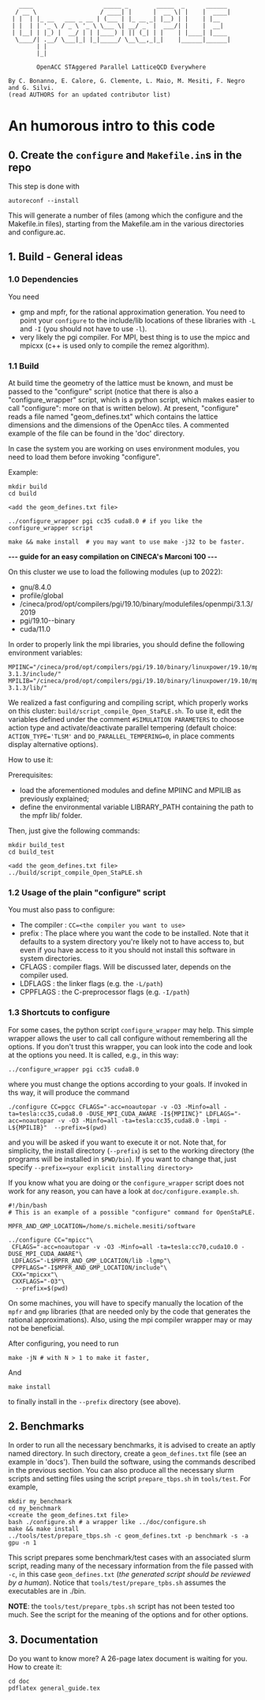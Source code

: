 ```
   ____                    _____ _        _____  _      ______ 
  / __ \                  / ____| |      |  __ \| |    |  ____|
 | |  | |_ __   ___ _ __ | (___ | |_ __ _| |__) | |    | |__   
 | |  | | '_ \ / _ \ '_ \ \___ \| __/ _` |  ___/| |    |  __|  
 | |__| | |_) |  __/ | | |____) | || (_| | |    | |____| |____ 
  \____/| .__/ \___|_| |_|_____/ \__\__,_|_|    |______|______|
        | |                                                    
        |_|                                                    

        OpenACC STAggered Parallel LatticeQCD Everywhere

By C. Bonanno, E. Calore, G. Clemente, L. Maio, M. Mesiti, F. Negro and G. Silvi.
(read AUTHORS for an updated contributor list)
```
# An humorous intro to this code

## 0. Create the `configure` and `Makefile.in`s in the repo
This step is done with 
```
autoreconf --install
```
This will generate a number of files (among which the configure and the
Makefile.in files), starting from the Makefile.am in the various directories
and configure.ac.

## 1. Build - General ideas

### 1.0 Dependencies
You need 
- gmp and mpfr, for the rational approximation generation. You need to point 
  your `configure` to the include/lib locations of these libraries with `-L`
  and `-I` (you should not have to use `-l`).
- very likely the pgi compiler. For MPI, best thing is to use the mpicc and
  mpicxx (c++ is used only to compile the remez algorithm).

### 1.1 Build

At build time the geometry of the lattice must be known, and must be passed to 
the "configure" script (notice that there is also a "configure_wrapper" script, 
which is a python script, which makes easier to call "configure": more on that is written
below). At present, "configure" reads a file named "geom_defines.txt" 
which contains the lattice dimensions and the dimensions of the OpenAcc tiles.
A commented example of the file can be found in the 'doc' directory.

In case the system you are working on uses environment modules, you need to load them before 
invoking "configure".

Example:
```
mkdir build
cd build

<add the geom_defines.txt file>

../configure_wrapper pgi cc35 cuda8.0 # if you like the configure_wrapper script

make && make install  # you may want to use make -j32 to be faster.
```
**--- guide for an easy compilation on CINECA's Marconi 100 ---**

On this cluster we use to load the following modules (up to 2022):
- gnu/8.4.0
- profile/global
- /cineca/prod/opt/compilers/pgi/19.10/binary/modulefiles/openmpi/3.1.3/2019
- pgi/19.10--binary
- cuda/11.0

In order to properly link the mpi libraries, you should define the following
environment variables:
```
MPIINC="/cineca/prod/opt/compilers/pgi/19.10/binary/linuxpower/19.10/mpi/openmpi-3.1.3/include/"
MPILIB="/cineca/prod/opt/compilers/pgi/19.10/binary/linuxpower/19.10/mpi/openmpi-3.1.3/lib/"
```

We realized a fast configuring and compiling script, which properly works on this cluster: ```build/script_compile_Open_StaPLE.sh```.
To use it, edit the variables defined under the comment ```#SIMULATION PARAMETERS``` to choose action type
and activate/deactivate parallel tempering (default choice: ```ACTION_TYPE='TLSM'``` and ```DO_PARALLEL_TEMPERING=0```, in place comments display alternative options).

How to use it:

Prerequisites:
- load the aforementioned modules and define MPIINC and MPILIB as previously explained;
- define the environmental variable LIBRARY_PATH containing the path to the mpfr lib/ folder.

Then, just give the following commands:
```
mkdir build_test
cd build_test

<add the geom_defines.txt file>
../build/script_compile_Open_StaPLE.sh
```
### 1.2 Usage of the plain "configure" script

You must also pass to configure:
- The compiler : `CC=<the compiler you want to use>`
- prefix : The place where you want the code to be installed. Note that it defaults to 
  a system directory you're likely not to have access to, but even if you have access to it 
  you should not install this software in system directories.
- CFLAGS : compiler flags. Will be discussed later, depends on the compiler used.
- LDFLAGS : the linker flags (e.g. the `-L/path`)
- CPPFLAGS : the C-preprocessor flags (e.g. `-I/path`)

### 1.3 Shortcuts to configure

For some cases, the python script `configure_wrapper` may help.
This simple wrapper allows the user to call call configure without remembering all the
options. If you don't trust this wrapper, you can look into the code and look at the 
options you need.
It is called, e.g., in this way:
```
../configure_wrapper pgi cc35 cuda8.0
```
where you must change the options according to your goals. If invoked in ths way, it will 
produce the command
```
./configure CC=pgcc CFLAGS="-acc=noautopar -v -O3 -Minfo=all -ta=tesla:cc35,cuda8.0 -DUSE_MPI_CUDA_AWARE -I${MPIINC}" LDFLAGS="-acc=noautopar -v -O3 -Minfo=all -ta=tesla:cc35,cuda8.0 -lmpi -L${MPILIB}"  --prefix=$(pwd)
```
and you will be asked if you want to execute it or not. Note that, for simplicity, 
the install directory (`--prefix`) is set to the working directory (the programs will be
installed in `$PWD/bin`).  If you want to change that, just specify 
`--prefix=<your explicit installing directory>`

If you know what you are doing or the `configure_wrapper` script does not work
for any reason, you can have a look at `doc/configure.example.sh`. 
```
#!/bin/bash
# This is an example of a possible "configure" command for OpenStaPLE. 

MPFR_AND_GMP_LOCATION=/home/s.michele.mesiti/software

../configure CC="mpicc"\
 CFLAGS="-acc=noautopar -v -O3 -Minfo=all -ta=tesla:cc70,cuda10.0 -DUSE_MPI_CUDA_AWARE"\
 LDFLAGS="-L$MPFR_AND_GMP_LOCATION/lib -lgmp"\
 CPPFLAGS="-I$MPFR_AND_GMP_LOCATION/include"\
 CXX="mpicxx"\
 CXXFLAGS="-O3"\
  --prefix=$(pwd)
```
On some machines, you will have to specify manually the location of the `mpfr` 
and `gmp` libraries (that are needed only by the code that generates the 
rational approximations). Also, using the mpi compiler wrapper may or may not
be beneficial.

After configuring, you need to run 
```
make -jN # with N > 1 to make it faster, 
```
And
```
make install 
```
to finally install in the `--prefix` directory (see above).

## 2. Benchmarks

In order to run all the necessary benchmarks, it is advised to create an aptly named 
directory. In such directory, create a `geom_defines.txt` file (see an example in 'docs').
Then build the software, using the commands described in the previous section.
You can also produce all the necessary slurm scripts and setting files using the script
`prepare_tbps.sh` in `tools/test`. For example,
```
mkdir my_benchmark
cd my_benchmark
<create the geom_defines.txt file>
bash ./configure.sh # a wrapper like ../doc/configure.sh
make && make install 
../tools/test/prepare_tbps.sh -c geom_defines.txt -p benchmark -s -a gpu -n 1
```
This script prepares some benchmark/test cases with an associated slurm script,
reading many of the necessary information from the file passed with `-c`, in 
this case `geom_defines.txt` (*the generated script should be reviewed by a human*).
Notice that `tools/test/prepare_tpbs.sh` assumes the executables are in ./bin.

**NOTE**: the `tools/test/prepare_tpbs.sh` script has not been tested too much.
See the script for the meaning of the options and for other options.

## 3. Documentation
Do you want to know more? A 26-page latex document is waiting for you.
How to create it:
```
cd doc
pdflatex general_guide.tex
```
